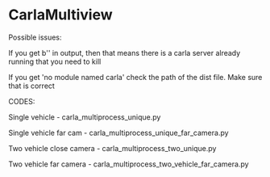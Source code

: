 # CarlaMultiview

Possible issues:

If you get b'' in output, then that means there is a carla server already running that you need to kill

If you get 'no module named carla' check the path of the dist file. Make sure that is correct

CODES:

Single vehicle - carla_multiprocess_unique.py

Single vehicle far cam - carla_multiprocess_unique_far_camera.py

Two vehicle close camera - carla_multiprocess_two_unique.py

Two vehicle far camera - carla_multiprocess_two_vehicle_far_camera.py